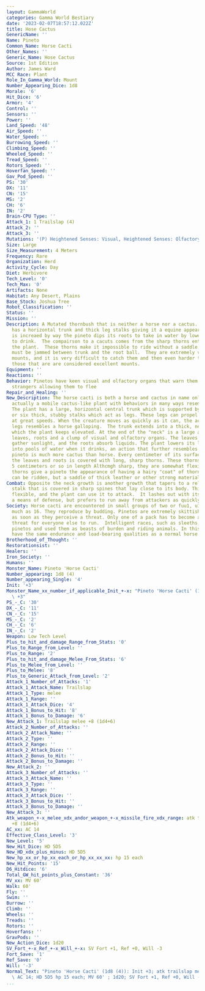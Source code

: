 ```yaml
---
layout: GammaWorld
categories: Gamma World Bestiary
date: '2023-02-07T18:57:12.022Z'
title: Hose Cactus
GenericName: ''
Name: Pineto
Common_Name: Horse Cacti
Other_Names: ''
Generic_Name: Hose Cactus
Source: 1st Edition
Author: James Ward
MCC Race: Plant
Role_In_Gamma_World: Mount
Number_Appearing_Dice: 1d8
Morale: '6'
Hit_Dice: '6'
Armor: '4'
Control: ''
Sensors: ''
Power: ''
Land_Speed: '48'
Air_Speed: ''
Water_Speed: ''
Burrowing_Speed: ''
Climbing_Speed: ''
Wheeled_Speed: ''
Tread_Speed: ''
Rotors_Speed: ''
Hoverfan_Speed: ''
Gav_Pod_Speed: ''
PS: '30'
DX: '11'
CN: '15'
MS: '2'
CH: '6'
IN: '2'
Brain-CPU Type: ''
Attack_1: 1 Trailslap (4)
Attack_2: ''
Attack_3: ''
Mutations: '(P) Heightened Senses: Visual, Heightened Senses: Olfactory'
Size: Large
Size_Measurement: 4 Meters
Frequency: Rare
Organization: Herd
Activity_Cycle: Day
Diet: Herbivore
Tech_Level: '0'
Tech_Max: '0'
Artifacts: None
Habitat: Any Desert, Plains
Base_Stock: Joshua Tree
Robot_Classification: ''
Status: ''
Mission: ''
Description: A Mutated thornbush that is neither a horse nor a cactus.  The Pinetos
  has a horizontal trunk and thick leg stalks giving it a equine appearance.  This
  is increaed by way the pineto dips its roots to take in water by lowering its "head"
  to drink.  The compairson to a cacuts comes from the sharp thorns entirely covering
  the plant.  These thorns make it impossible to ride without a saddle.  A sharp prod
  must be jammed between trunk and the root ball.  They are extremely valueable as
  mounts, and it is very difficult to catch them and then even harder to tame them.  However
  those that are are considered excellent mounts.
Equipment: ''
Reactions: ''
Behavior: Pinetos have keen visual and olfactory organs that warn them of approaching
  strangers allowing them to flee
Repair_and_Healing: ''
New_Description: The horse cacti is both a horse and cactus in name only. It is in
  actually a mobile cactus-like plant with behaviors in many ways resembling a horse.
  The plant has a large, horizontal central trunk which is supported by either four
  or six thick, stubby stalks which act as legs. These legs can propel the creature
  at great speeds. When the creature moves as quickly as it can, the action of the
  legs resembles a horse galloping.  The trunk extends into a thick, neck-like growth
  which the plant keeps elevated. At the end of the "neck" is a large assortment of
  leaves, roots and a clump of visual and olfactory organs. The leaves are used to
  gather sunlight, and the roots absorb liquids. The plant lowers its leaves and roots
  into pools of water when it drinks, an action that further resembles horse activity.  The
  pineto is much more cactus than horse. Every centimeter of its surface except for
  the leaves and roots is covered with long, sharp thorns. These thorns are usually
  5 centimeters or so in length Althcmgh sharp, they are somewhat flexible. These
  thorns give a pineto the appearance of having a hairy "coat" of thorns. The pinetos
  can be ridden, but a saddle of thick leather or other strong material is required.
Combat: Opposite the neck growth is another growth that tapers to a relatively thin
  stalk that is covered in sharp spines that lay close to its body. This "tail" is
  flexible, and the plant can use it to attack.  It lashes out with its "tail" as
  a means of defense, but prefers to run away from attackers as quickly as possible.
Society: Horse cacti are encountered in small groups of two or fuu1, u1 hrn.b of as
  much as 16. They reproduce by budding. Pinetos are extremely skittish and will bolt
  as soon as they perceive a threat. Only one of a pack has to become aware of the
  threat for everyone else to run.  Intelligent races, such as sleeths, have tamed
  pinetos and used them as beasts of burden and riding animals. In this respect, they
  have the same endurance and load-bearing qualities as a normal horse.
Brotherhood_of_Thought: ''
Restorationsist: ''
Healers: ''
Iron_Society: ''
Humans: ''
Monster_Name: Pineto 'Horse Cacti'
Number_appearing: 1d8 (4)
Number_appearing_Single: '4'
Init: '+3'
Monster_Name_xx_number_if_applicable_Init_+-x: "Pineto 'Horse Cacti' (1d8 (4)): Init\
  \ +3"
PS_-_C: '30'
DX_-_C: '11'
CN_-_C: '15'
MS_-_C: '2'
CH_-_C: '6'
IN_-_C: '2'
Weapon: Low Tech Level
Plus_to_hit_and_damage_Range_from_Stats: '0'
Plus_to_Range_from_Level: ''
Plus_to_Range: '2'
Plus_to_hit_and_damage_Melee_From_Stats: '6'
Plus_to_Melee_from_Level: ''
Plus_to_Melee: '8'
Plus_to_Generic_Attack_from_Level: '2'
Attack_1_Number_of_Attacks: '1'
Attack_1_Attack_Name: Trailslap
Attack_1_Type: melee
Attack_1_Range: ''
Attack_1_Attack_Dice: '4'
Attack_1_Bonus_to_Hit: '8'
Attack_1_Bonus_to_Damage: '6'
New_Attack_1: Trailslap melee +8 (1d4+6)
Attack_2_Number_of_Attacks: ''
Attack_2_Attack_Name: ''
Attack_2_Type: ''
Attack_2_Range: ''
Attack_2_Attack_Dice: ''
Attack_2_Bonus_to_Hit: ''
Attack_2_Bonus_to_Damage: ''
New_Attack_2: ''
Attack_3_Number_of_Attacks: ''
Attack_3_Attack_Name: ''
Attack_3_Type: ''
Attack_3_Range: ''
Attack_3_Attack_Dice: ''
Attack_3_Bonus_to_Hit: ''
Attack_3_Bonus_to_Damage: ''
New_Attack_3: ''
Atk_weapon_+-x_melee_xdx_andor_weapon_+-x_missile_fire_xdx_range: atk trailslap melee
  +8 (1d4+6)
AC_xx: AC 14
Effective_Class_Level: '3'
New_Level: '5'
New_Hit_Dice: HD 5D5
New_HD_xdx_plus_minus: HD 5D5
New_hp_xx_or_hp_xx_each_or_hp_xx_xx_xx: hp 15 each
New_Hit_Points: '15'
D6_Hitdice: '6'
Total_GW_hit_points_plus_Constant: '36'
MV_xx: MV 60'
Walk: 60'
Fly: ''
Swim: ''
Burrow: ''
Climb: ''
Wheels: ''
Treads: ''
Rotors: ''
Hoverfans: ''
GravPods: ''
New_Action_Dice: 1d20
SV_Fort_+-x_Ref_+-x_Will_+-x: SV Fort +1, Ref +0, Will -3
Fort_Save: '1'
Ref_Save: '0'
Will: '-3'
Normal_Text: "Pineto 'Horse Cacti' (1d8 (4)): Init +3; atk trailslap melee +8 (1d4+6);\
  \ AC 14; HD 5D5 hp 15 each; MV 60' ; 1d20; SV Fort +1, Ref +0, Will -3"
...
```

